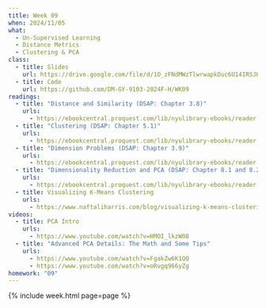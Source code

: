 ```yaml
---
title: Week 09
when: 2024/11/05
what:
  - Un-Supervised Learning
  - Distance Metrics
  - Clustering & PCA
class:
  - title: Slides
    url: https://drive.google.com/file/d/1O_zFNdMWzTlwrwapkDuc6U14IRSJH5Dq/
  - title: Code
    url: https://github.com/DM-GY-9103-2024F-H/WK09
readings:
  - title: "Distance and Similarity (DSAP: Chapter 3.8)"
    urls:
      - https://ebookcentral.proquest.com/lib/nyulibrary-ebooks/reader.action?docID=5264120&ppg=142
  - title: "Clustering (DSAP: Chapter 5.1)"
    urls:
      - https://ebookcentral.proquest.com/lib/nyulibrary-ebooks/reader.action?docID=5264120&ppg=218
  - title: "Dimension Problems (DSAP: Chapter 3.9)"
    urls:
      - https://ebookcentral.proquest.com/lib/nyulibrary-ebooks/reader.action?docID=5264120&ppg=147
  - title: "Dimensionality Reduction and PCA (DSAP: Chapter 8.1 and 8.2)"
    urls:
      - https://ebookcentral.proquest.com/lib/nyulibrary-ebooks/reader.action?docID=5264120&ppg=322
  - title: Visualizing K-Means Clustering
    urls:
      - https://www.naftaliharris.com/blog/visualizing-k-means-clustering/
videos:
  - title: PCA Intro
    urls:
      - https://www.youtube.com/watch?v=HMOI_lkzW08
  - title: "Advanced PCA Details: The Math and Some Tips"
    urls:
      - https://www.youtube.com/watch?v=FgakZw6K1QQ
      - https://www.youtube.com/watch?v=oRvgq966yZg
homework: "09"
---
```

{% include week.html page=page %}
